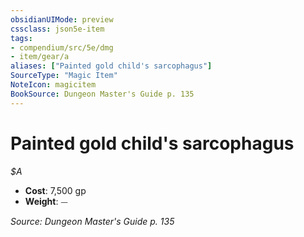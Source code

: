 ```yaml
---
obsidianUIMode: preview
cssclass: json5e-item
tags:
- compendium/src/5e/dmg
- item/gear/a
aliases: ["Painted gold child's sarcophagus"]
SourceType: "Magic Item"
NoteIcon: magicitem
BookSource: Dungeon Master's Guide p. 135
---
```

# Painted gold child's sarcophagus
*$A*  

- **Cost**: 7,500 gp
- **Weight**: ⏤

*Source: Dungeon Master's Guide p. 135*